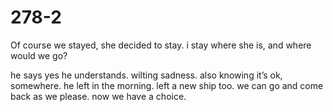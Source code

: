 # 278-2


Of course we stayed, she decided to stay. i stay where she is, and where would we go?

he says yes he understands.
wilting sadness.
also knowing it’s ok, somewhere.
he left in the morning.
left a new ship too.
we can go and come back as we please. now we have a choice.
